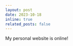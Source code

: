 ```yaml
---
layout: post
date: 2023-10-18
inline: true
related_posts: false
---
```


My personal website is online! 
